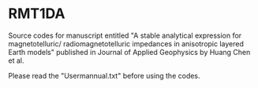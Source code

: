 # RMT1DA

Source codes for manuscript entitled "A stable analytical expression for magnetotelluric/
radiomagnetotelluric impedances in anisotropic layered Earth models" published in Journal of Applied Geophysics by Huang Chen et al.

Please read the "Usermannual.txt" before using the codes.





